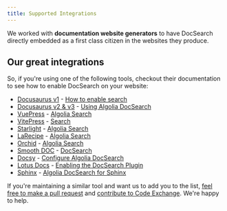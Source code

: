 ```yaml
---
title: Supported Integrations
---
```


We worked with **documentation website generators** to have DocSearch directly embedded as a first class citizen in the websites they produce.

## Our great integrations

So, if you're using one of the following tools, checkout their documentation to see how to enable DocSearch on your website:

- [Docusaurus v1][1] - [How to enable search][2]
- [Docusaurus v2 & v3][3] - [Using Algolia DocSearch][4]
- [VuePress][5] - [Algolia Search][6]
- [VitePress][21] - [Search][22]
- [Starlight][7] - [Algolia Search][8]
- [LaRecipe][9] - [Algolia Search][10]
- [Orchid][11] - [Algolia Search][12]
- [Smooth DOC][13] - [DocSearch][14]
- [Docsy][15] - [Configure Algolia DocSearch][16]
- [Lotus Docs][19] - [Enabling the DocSearch Plugin][20]
- [Sphinx](https://www.sphinx-doc.org/en/master/) - [Algolia DocSearch for Sphinx](https://sphinx-docsearch.readthedocs.io/)

If you're maintaining a similar tool and want us to add you to the list, [feel free to make a pull request](https://github.com/algolia/docsearch/edit/main/packages/website/docs/integrations.md) and [contribute to Code Exchange](https://www.algolia.com/developers/code-exchange/contribute/). We're happy to help.

[1]: https://v1.docusaurus.io/
[2]: https://v1.docusaurus.io/docs/en/search
[3]: https://docusaurus.io/
[4]: https://docusaurus.io/docs/search#using-algolia-docsearch
[5]: https://vuepress.vuejs.org/
[6]: https://vuepress.vuejs.org/theme/default-theme-config.html#algolia-search
[7]: https://starlight.astro.build/
[8]: https://starlight.astro.build/guides/site-search/#algolia-docsearch
[9]: https://larecipe.saleem.dev/docs/2.2/overview
[10]: https://larecipe.saleem.dev/docs/2.2/search#available-engines
[11]: https://orchid.run
[12]: https://orchid.run/plugins/orchidsearch#algolia-docsearch
[13]: https://next-smooth-doc.vercel.app/
[14]: https://next-smooth-doc.vercel.app/docs/docsearch/
[15]: https://www.docsy.dev/
[16]: https://www.docsy.dev/docs/adding-content/search/#algolia-docsearch
[19]: https://lotusdocs.dev/docs/
[20]: https://lotusdocs.dev/docs/guides/features/docsearch/#enabling-the-docsearch-plugin
[21]: https://vitepress.dev/
[22]: https://vitepress.dev/reference/default-theme-search#algolia-search
